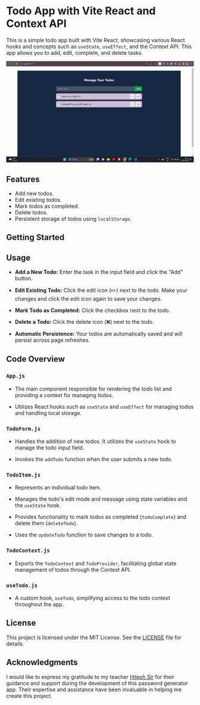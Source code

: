 # Todo App with Vite React and Context API

This is a simple todo app built with Vite React, showcasing various React hooks and concepts such as `useState`, `useEffect`, and the Context API. This app allows you to add, edit, complete, and delete tasks.

![Image](./contextapi.png)

## Features

- Add new todos.
- Edit existing todos.
- Mark todos as completed.
- Delete todos.
- Persistent storage of todos using `localStorage`.

## Getting Started


## Usage

- **Add a New Todo:** Enter the task in the input field and click the "Add" button.

- **Edit Existing Todo:** Click the edit icon (✏️) next to the todo. Make your changes and click the edit icon again to save your changes.

- **Mark Todo as Completed:** Click the checkbox next to the todo.

- **Delete a Todo:** Click the delete icon (❌) next to the todo.

- **Automatic Persistence:** Your todos are automatically saved and will persist across page refreshes.

## Code Overview

### `App.js`

- The main component responsible for rendering the todo list and providing a context for managing todos.

- Utilizes React hooks such as `useState` and `useEffect` for managing todos and handling local storage.

### `TodoForm.js`

- Handles the addition of new todos. It utilizes the `useState` hook to manage the todo input field.

- Invokes the `addTodo` function when the user submits a new todo.

### `TodoItem.js`

- Represents an individual todo item.

- Manages the todo's edit mode and message using state variables and the `useState` hook.

- Provides functionality to mark todos as completed (`todoComplete`) and delete them (`deleteTodo`).

- Uses the `updateTodo` function to save changes to a todo.

### `TodoContext.js`

- Exports the `TodoContext` and `TodoProvider`, facilitating global state management of todos through the Context API.

### `useTodo.js`

- A custom hook, `useTodo`, simplifying access to the todo context throughout the app.

## License

This project is licensed under the MIT License. See the [LICENSE](LICENSE) file for details.



 ## Acknowledgments

I would like to express my gratitude to my teacher [Hitesh Sir](https://www.linkedin.com/in/hiteshchoudhary/) for their guidance and support during the development of this password generator app. Their expertise and assistance have been invaluable in helping me create this project.

